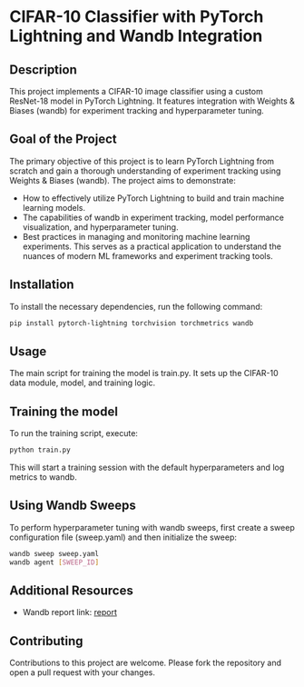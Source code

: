 # CIFAR-10 Classifier with PyTorch Lightning and Wandb Integration

## Description
This project implements a CIFAR-10 image classifier using a custom ResNet-18 model in PyTorch Lightning. It features integration with Weights & Biases (wandb) for experiment tracking and hyperparameter tuning.

## Goal of the Project
The primary objective of this project is to learn PyTorch Lightning from scratch and gain a thorough understanding of experiment tracking using Weights & Biases (wandb). The project aims to demonstrate:
- How to effectively utilize PyTorch Lightning to build and train machine learning models.
- The capabilities of wandb in experiment tracking, model performance visualization, and hyperparameter tuning.
- Best practices in managing and monitoring machine learning experiments.
This serves as a practical application to understand the nuances of modern ML frameworks and experiment tracking tools.


## Installation
To install the necessary dependencies, run the following command:
```bash
pip install pytorch-lightning torchvision torchmetrics wandb
```
## Usage
The main script for training the model is train.py. It sets up the CIFAR-10 data module, model, and training logic.

## Training the model
To run the training script, execute:

```bash
python train.py
```
This will start a training session with the default hyperparameters and log metrics to wandb.

## Using Wandb Sweeps

To perform hyperparameter tuning with wandb sweeps, first create a sweep configuration file (sweep.yaml) and then initialize the sweep:

```bash
wandb sweep sweep.yaml
wandb agent [SWEEP_ID]
```

## Additional Resources
- Wandb report link: [report](https://wandb.ai/thecr7guy3/Learnin_lightnin/reports/Image-classification-using-PyTorch-Lightning-and-Wandb--Vmlldzo1OTY4MDM1)

## Contributing
Contributions to this project are welcome. Please fork the repository and open a pull request with your changes.



